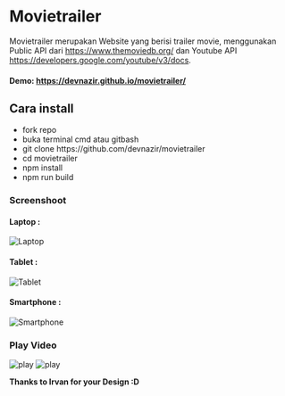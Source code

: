 # Movietrailer
Movietrailer merupakan Website yang berisi trailer movie, menggunakan Public API dari https://www.themoviedb.org/ dan Youtube API https://developers.google.com/youtube/v3/docs.

#### Demo: https://devnazir.github.io/movietrailer/

## Cara install
<ul>
  <li>fork repo</li>
  <li>buka terminal cmd atau gitbash</li>
  <li>git clone https://github.com/devnazir/movietrailer</li>
  <li>cd movietrailer</li>
  <li>npm install</li>
  <li>npm run build</li>
</ul>

### Screenshoot
#### Laptop : 
![Laptop](/example/laptop.png)
#### Tablet :
![Tablet](/example/tablet.png)
#### Smartphone : 
![Smartphone](/example/smartphone.png)

### Play Video
![play](/example/play-on-smartphone.png)
![play](/example/play-on-laptop.png)

<b> Thanks to Irvan for your Design :D </b>
